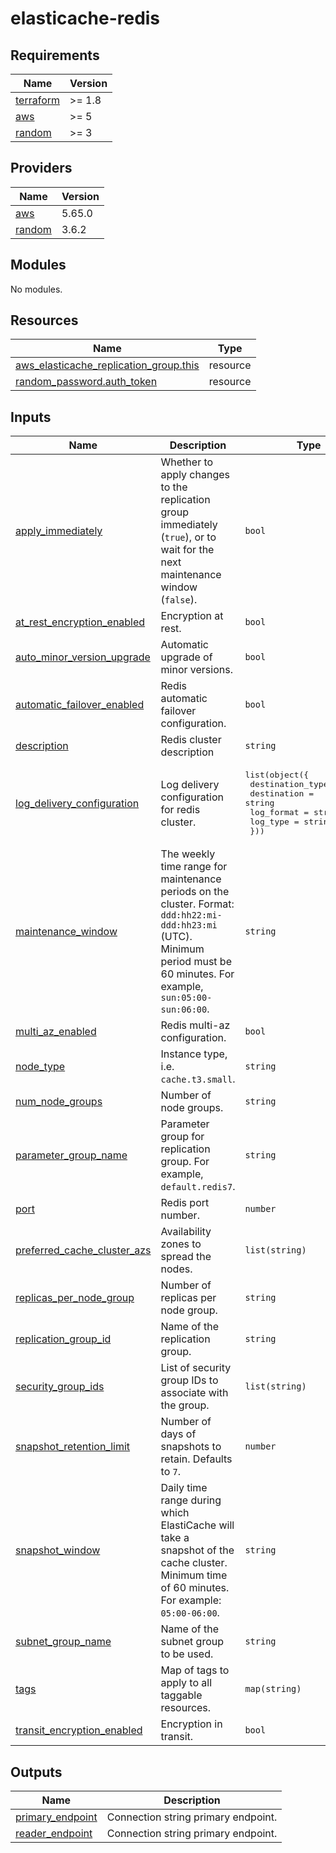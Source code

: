 # elasticache-redis

<!-- BEGIN_TF_DOCS -->
## Requirements

| Name | Version |
|------|---------|
| <a name="requirement_terraform"></a> [terraform](#requirement\_terraform) | >= 1.8 |
| <a name="requirement_aws"></a> [aws](#requirement\_aws) | >= 5 |
| <a name="requirement_random"></a> [random](#requirement\_random) | >= 3 |

## Providers

| Name | Version |
|------|---------|
| <a name="provider_aws"></a> [aws](#provider\_aws) | 5.65.0 |
| <a name="provider_random"></a> [random](#provider\_random) | 3.6.2 |

## Modules

No modules.

## Resources

| Name | Type |
|------|------|
| [aws_elasticache_replication_group.this](https://registry.terraform.io/providers/hashicorp/aws/latest/docs/resources/elasticache_replication_group) | resource |
| [random_password.auth_token](https://registry.terraform.io/providers/hashicorp/random/latest/docs/resources/password) | resource |

## Inputs

| Name | Description | Type | Default | Required |
|------|-------------|------|---------|:--------:|
| <a name="input_apply_immediately"></a> [apply\_immediately](#input\_apply\_immediately) | Whether to apply changes to the replication group immediately (`true`), or to wait for the next maintenance window (`false`). | `bool` | `true` | no |
| <a name="input_at_rest_encryption_enabled"></a> [at\_rest\_encryption\_enabled](#input\_at\_rest\_encryption\_enabled) | Encryption at rest. | `bool` | `false` | no |
| <a name="input_auto_minor_version_upgrade"></a> [auto\_minor\_version\_upgrade](#input\_auto\_minor\_version\_upgrade) | Automatic upgrade of minor versions. | `bool` | `true` | no |
| <a name="input_automatic_failover_enabled"></a> [automatic\_failover\_enabled](#input\_automatic\_failover\_enabled) | Redis automatic failover configuration. | `bool` | `true` | no |
| <a name="input_description"></a> [description](#input\_description) | Redis cluster description | `string` | n/a | yes |
| <a name="input_log_delivery_configuration"></a> [log\_delivery\_configuration](#input\_log\_delivery\_configuration) | Log delivery configuration for redis cluster. | <pre>list(object({<br>    destination_type = string<br>    destination      = string<br>    log_format       = string<br>    log_type         = string<br>  }))</pre> | `[]` | no |
| <a name="input_maintenance_window"></a> [maintenance\_window](#input\_maintenance\_window) | The weekly time range for maintenance periods on the cluster. Format: `ddd:hh22:mi-ddd:hh23:mi` (UTC). Minimum period must be 60 minutes. For example, `sun:05:00-sun:06:00`. | `string` | n/a | yes |
| <a name="input_multi_az_enabled"></a> [multi\_az\_enabled](#input\_multi\_az\_enabled) | Redis multi-az configuration. | `bool` | `true` | no |
| <a name="input_node_type"></a> [node\_type](#input\_node\_type) | Instance type, i.e. `cache.t3.small`. | `string` | n/a | yes |
| <a name="input_num_node_groups"></a> [num\_node\_groups](#input\_num\_node\_groups) | Number of node groups. | `string` | n/a | yes |
| <a name="input_parameter_group_name"></a> [parameter\_group\_name](#input\_parameter\_group\_name) | Parameter group for replication group. For example, `default.redis7`. | `string` | n/a | yes |
| <a name="input_port"></a> [port](#input\_port) | Redis port number. | `number` | `6379` | no |
| <a name="input_preferred_cache_cluster_azs"></a> [preferred\_cache\_cluster\_azs](#input\_preferred\_cache\_cluster\_azs) | Availability zones to spread the nodes. | `list(string)` | `null` | no |
| <a name="input_replicas_per_node_group"></a> [replicas\_per\_node\_group](#input\_replicas\_per\_node\_group) | Number of replicas per node group. | `string` | n/a | yes |
| <a name="input_replication_group_id"></a> [replication\_group\_id](#input\_replication\_group\_id) | Name of the replication group. | `string` | n/a | yes |
| <a name="input_security_group_ids"></a> [security\_group\_ids](#input\_security\_group\_ids) | List of security group IDs to associate with the group. | `list(string)` | `null` | no |
| <a name="input_snapshot_retention_limit"></a> [snapshot\_retention\_limit](#input\_snapshot\_retention\_limit) | Number of days of snapshots to retain. Defaults to `7`. | `number` | `7` | no |
| <a name="input_snapshot_window"></a> [snapshot\_window](#input\_snapshot\_window) | Daily time range during which ElastiCache will take a snapshot of the cache cluster. Minimum time of 60 minutes. For example: `05:00-06:00`. | `string` | n/a | yes |
| <a name="input_subnet_group_name"></a> [subnet\_group\_name](#input\_subnet\_group\_name) | Name of the subnet group to be used. | `string` | `null` | no |
| <a name="input_tags"></a> [tags](#input\_tags) | Map of tags to apply to all taggable resources. | `map(string)` | `{}` | no |
| <a name="input_transit_encryption_enabled"></a> [transit\_encryption\_enabled](#input\_transit\_encryption\_enabled) | Encryption in transit. | `bool` | `false` | no |

## Outputs

| Name | Description |
|------|-------------|
| <a name="output_primary_endpoint"></a> [primary\_endpoint](#output\_primary\_endpoint) | Connection string primary endpoint. |
| <a name="output_reader_endpoint"></a> [reader\_endpoint](#output\_reader\_endpoint) | Connection string primary endpoint. |
<!-- END_TF_DOCS -->
